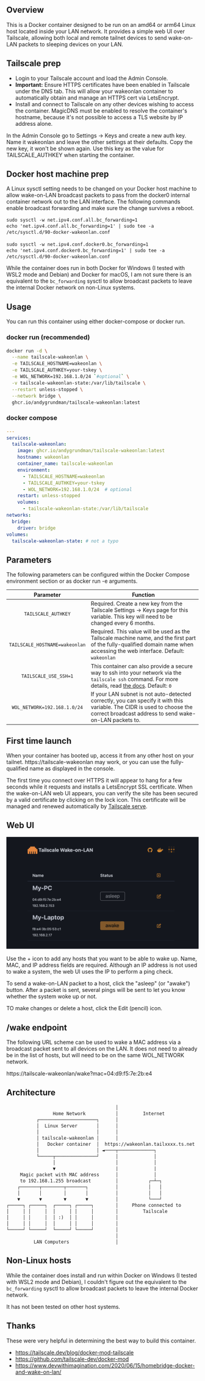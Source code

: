 ## Overview

This is a Docker container designed to be run on an amd64 or arm64 Linux host located inside your LAN network. It provides a simple web UI over Tailscale, allowing both local and remote tailnet devices to send wake-on-LAN packets to sleeping devices on your LAN.

## Tailscale prep

* Login to your Tailscale account and load the Admin Console.
* **Important:** Ensure HTTPS certificates have been enabled in Tailscale under the DNS tab. This will allow your wakeonlan container to automatically obtain and manage an HTTPS cert via LetsEncrypt.
* Install and connect to Tailscale on any other devices wishing to access the container. MagicDNS must be enabled to resolve the container's hostname, because it's not possible to access a TLS website by IP address alone.

In the Admin Console go to Settings -> Keys and create a new auth key. Name it wakeonlan and leave the other settings at their defaults. Copy the new key, it won't be shown again. Use this key as the value for TAILSCALE_AUTHKEY when starting the container.

## Docker host machine prep

A Linux sysctl setting needs to be changed on your Docker host machine to allow wake-on-LAN broadcast packets to pass from the docker0 internal container network out to the LAN interface. The following commands enable broadcast forwarding and make sure the change survives a reboot.

    sudo sysctl -w net.ipv4.conf.all.bc_forwarding=1
    echo 'net.ipv4.conf.all.bc_forwarding=1' | sudo tee -a /etc/sysctl.d/90-docker-wakeonlan.conf

    sudo sysctl -w net.ipv4.conf.docker0.bc_forwarding=1
    echo 'net.ipv4.conf.docker0.bc_forwarding=1' | sudo tee -a /etc/sysctl.d/90-docker-wakeonlan.conf

While the container does run in both Docker for Windows (I tested with WSL2 mode and Debian) and Docker for macOS, I am not sure there is an equivalent to the `bc_forwarding` sysctl to allow broadcast packets to leave the internal Docker network on non-Linux systems.

## Usage

You can run this container using either docker-compose or docker run.

### docker run (recommended)

```bash
docker run -d \
  --name tailscale-wakeonlan \
  -e TAILSCALE_HOSTNAME=wakeonlan \
  -e TAILSCALE_AUTHKEY=your-tskey \
  -e WOL_NETWORK=192.168.1.0/24 `#optional` \
  -v tailscale-wakeonlan-state:/var/lib/tailscale \
  --restart unless-stopped \
  --network bridge \
  ghcr.io/andygrundman/tailscale-wakeonlan:latest
```

### docker compose

```yaml
---
services:
  tailscale-wakeonlan:
    image: ghcr.io/andygrundman/tailscale-wakeonlan:latest
    hostname: wakeonlan
    container_name: tailscale-wakeonlan
    environment:
      - TAILSCALE_HOSTNAME=wakeonlan
      - TAILSCALE_AUTHKEY=your-tskey
      - WOL_NETWORK=192.168.1.0/24  # optional
    restart: unless-stopped
    volumes:
      - tailscale-wakeonlan-state:/var/lib/tailscale
networks:
  bridge:
    driver: bridge
volumes:
  tailscale-wakeonlan-state: # not a typo
```

## Parameters

The following parameters can be configured within the Docker Compose environment section or as docker run -e arguments.

| Parameter | Function |
| :----: | --- |
| `TAILSCALE_AUTHKEY` | Required. Create a new key from the Tailscale Settings -> Keys page for this variable. This key will need to be changed every 6 months. |
| `TAILSCALE_HOSTNAME=wakeonlan` | Required. This value will be used as the Tailscale machine name, and the first part of the fully-qualified domain name when accessing the web interface. Default: `wakeonlan` |
| `TAILSCALE_USE_SSH=1` | This container can also provide a secure way to ssh into your network via the `tailscale ssh` command. For more details, read [the docs](https://tailscale.com/kb/1193/tailscale-ssh). Default: `0` |
| `WOL_NETWORK=192.168.1.0/24` | If your LAN subnet is not auto-detected correctly, you can specify it with this variable. The CIDR is used to choose the correct broadcast address to send wake-on-LAN packets to. |

## First time launch

When your container has booted up, access it from any other host on your tailnet. https://tailscale-wakeonlan may work, or you can use the fully-qualified name as displayed in the console.

The first time you connect over HTTPS it will appear to hang for a few seconds while it requests and installs a LetsEncrypt SSL certificate. When the wake-on-LAN web UI appears, you can verify the site has been secured by a valid certificate by clicking on the lock icon. This certificate will be managed and renewed automatically by [Tailscale serve](https://tailscale.com/kb/1242/tailscale-serve).

## Web UI

![Web UI](wakeonlan-webui.png)

Use the + icon to add any hosts that you want to be able to wake up. Name, MAC, and IP address fields are required. Although an IP address is not used to wake a system, the web UI uses the IP to perform a ping check.

To send a wake-on-LAN packet to a host, click the "asleep" (or "awake") button. After a packet is sent, several pings will be sent to let you know whether the system woke up or not.

TO make changes or delete a host, click the Edit (pencil) icon.

## /wake endpoint

The following URL scheme can be used to wake a MAC address via a broadcast packet sent to all devices on the LAN. It does not need to already be in the list of hosts, but will need to be on the same WOL_NETWORK network.

https://tailscale-wakeonlan/wake?mac=04:d9:f5:7e:2b:e4

## Architecture
```
                                        │
                 Home Network           │         Internet
           ┌─────────────────────┐      │
           │  Linux Server       │      │
           │                     │      │
           │ tailscale-wakeonlan │      │
           │   Docker container  │  https://wakeonlan.tailxxxx.ts.net
           │                     │ ◄────┬─────────────┐
           └─────┬───────────────┘      │             │
                 │                      │             │
                 ▼                      |             |
     Magic packet with MAC address      │             │
     to 192.168.1.255 broadcast         │           ┌─┴─┐
    ┌───────┬────────┬───────┐          │           │   │
    │       │        │       │          │           │   │
    ▼       ▼        ▼       ▼          │           └───┘
┌─────┐ ┌─────┐  ┌─────┐ ┌─────┐        │     Phone connected to
│     │ │     │  │     │ │     │        │         Tailscale
│     │ │     │  │ :)  │ │     │        │
│     │ │     │  │     │ │     │        │
└─────┘ └─────┘  └─────┘ └─────┘        │
                                        │
          LAN Computers                 │
```

## Non-Linux hosts

While the container does install and run within Docker on Windows (I tested with WSL2 mode and Debian), I couldn't figure out the equivalent to the `bc_forwarding` sysctl to allow broadcast packets to leave the internal Docker network.

It has not been tested on other host systems.

## Thanks

These were very helpful in determining the best way to build this container.

* https://tailscale.dev/blog/docker-mod-tailscale
* https://github.com/tailscale-dev/docker-mod
* https://www.devwithimagination.com/2020/06/15/homebridge-docker-and-wake-on-lan/
